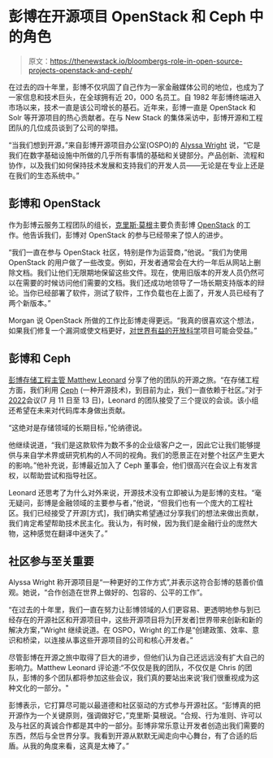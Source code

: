 # 彭博在开源项目 OpenStack 和 Ceph 中的角色

> 原文：<https://thenewstack.io/bloombergs-role-in-open-source-projects-openstack-and-ceph/>

在过去的四十年里，彭博不仅巩固了自己作为一家金融媒体公司的地位，也成为了一家信息和技术巨头，在全球拥有近 20，000 名员工。自 1982 年彭博终端进入市场以来，技术一直是该公司增长的基石。近年来，彭博一直是 OpenStack 和 Solr 等开源项目的热心贡献者。在与 New Stack 的集体采访中，彭博开源和工程团队的几位成员谈到了公司的举措。

“当我们想到开源，”来自彭博开源项目办公室(OSPO)的 [Alyssa Wright](https://www.linkedin.com/in/alyssapwright/) 说，“它是我们在数字基础设施中所做的几乎所有事情的基础和关键部分。产品创新、流程和协作，以及我们如何保持技术发展和支持我们的开发人员——无论是在专业上还是在我们的生态系统中。”

## **彭博和 OpenStack**

作为彭博云服务工程团队的组长，[克里斯·莫根](https://www.linkedin.com/in/mihalis68/)主要负责彭博 [OpenStack](https://www.openstack.org/) 的工作。他告诉我们，彭博对 OpenStack 的参与已经带来了惊人的进步。

“我们一直在参与 OpenStack 社区，特别是作为运营商，”他说。“我们为使用 OpenStack 的用户做了一些改变。例如，开发者通常会在大约一年后从网站上删除文档。我们让他们无限期地保留这些文件。现在，使用旧版本的开发人员仍然可以在需要的时候访问他们需要的文档。我们还成功地领导了一场长期支持版本的辩论。当你已经部署了软件，测试了软件，工作负载也在上面了，开发人员已经有了两个新版本。”

Morgan 说 OpenStack 所做的工作比彭博走得更远。“我真的很喜欢这个想法，如果我们修复一个漏洞或使文档更好，[对世界有益的开放科学](https://osf.io/)项目可能会受益。”

## **彭博和 Ceph**

[彭博存储工程主管 Matthew Leonard](https://www.linkedin.com/in/matthew-leigh-leonard/) 分享了他的团队的开源之旅。“在存储工程方面，我们利用 [Ceph](https://ceph.io/en/) (一种开源技术)，到目前为止，我们一直依赖于社区。”对于[2022](https://ceph.io/en/community/events/2022/cephalocon-portland/)会议(7 月 11 日至 13 日)，Leonard 的团队接受了三个提议的会谈。该小组还希望在未来对代码库本身做出贡献。

“这绝对是存储领域的长期目标，”伦纳德说。

他继续说道，“我们是这款软件为数不多的企业级客户之一，因此它让我们能够提供与来自学术界或研究机构的人不同的视角。我们的愿景正在对整个社区产生更大的影响。”他补充说，彭博最近加入了 Ceph 董事会，他们很高兴在会议上有发言权，以帮助尝试和指导社区。

Leonard 还思考了为什么对外来说，开源技术没有立即被认为是彭博的支柱。“毫无疑问，彭博是金融领域的主要参与者，”他说，“但我们也有一个庞大的工程社区。我们已经接受了开源[方式]，我们确实希望通过分享我们的想法来做出贡献，我们肯定希望帮助技术民主化。我认为，有时候，因为我们是金融行业的庞然大物，这种感觉在翻译中迷失了。”

## **社区参与至关重要**

Alyssa Wright 称开源项目是“一种更好的工作方式”,并表示这符合彭博的慈善价值观。她说，“合作创造在世界上做好的、包容的、公平的工作”。

“在过去的十年里，我们一直在努力让彭博领域的人们更容易、更透明地参与到已经存在的开源社区和开源项目中，这些开源项目将为[开发者]世界带来创新和新的解决方案，”Wright 继续说道。在 OSPO，Wright 的工作是“创建政策、效率、意识和桥梁，以连接从事这些开源项目的公司和核心开发者。”

尽管彭博在开源之旅中取得了巨大的进步，但他们认为自己还远远没有扩大自己的影响力。Matthew Leonard 评论道:“不仅仅是我的团队，不仅仅是 Chris 的团队，彭博的多个团队都将参加这些会议，我们真的要站出来说‘我们很重视成为这种文化的一部分。"

彭博表示，它打算尽可能以最道德和社区驱动的方式参与开源社区。“彭博真的把开源作为一个关键原则，强调做好它，”克里斯·莫根说。“合规、行为准则、许可以及与社区的真诚合作都是其中的一部分。彭博非常乐意让开发者创造出我们需要的东西，然后与全世界分享。我看到开源从默默无闻走向中心舞台，有了合适的后盾。从我的角度来看，这真是太棒了。”

<svg xmlns:xlink="http://www.w3.org/1999/xlink" viewBox="0 0 68 31" version="1.1"><title>Group</title> <desc>Created with Sketch.</desc></svg>